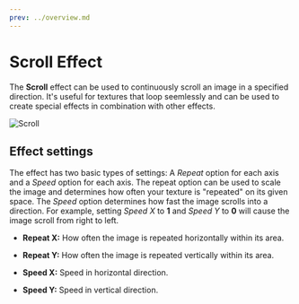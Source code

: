 ```yaml
---
prev: ../overview.md
---
```

# Scroll Effect

The **Scroll** effect can be used to continuously scroll an image in a specified direction. It's useful for textures that loop seemlessly and can be used to create special effects in combination with other effects.

![Scroll](/img/effects/Scroll.gif)

## Effect settings

The effect has two basic types of settings: A *Repeat* option for each axis and a *Speed* option for each axis. The repeat option can be used to scale the image and determines how often your texture is "repeated" on its given space. The *Speed* option determines how fast the image scrolls into a direction. For example, setting *Speed X* to **1** and *Speed Y* to **0** will cause the image scroll from right to left.

* **Repeat X:** How often the image is repeated horizontally within its area.
* **Repeat Y:** How often the image is repeated vertically within its area.

* **Speed X:** Speed in horizontal direction.
* **Speed Y:** Speed in vertical direction.
